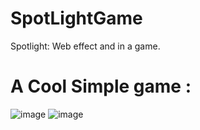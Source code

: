 # SpotLightGame
Spotlight: Web effect and in a game.


# A Cool Simple game :
![image](https://github.com/user-attachments/assets/273d0a84-7ac9-411a-b45d-a93170532682)
![image](https://github.com/user-attachments/assets/ddbc3f0b-51ee-490c-9656-f3b09c2c0aa1)
